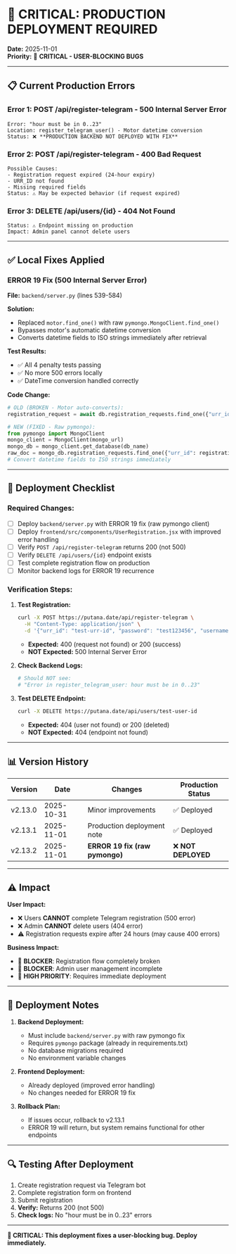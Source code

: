 # 🚨 CRITICAL: PRODUCTION DEPLOYMENT REQUIRED

**Date:** 2025-11-01  
**Priority:** 🔴 **CRITICAL - USER-BLOCKING BUGS**

---

## 📋 **Current Production Errors**

### **Error 1: POST /api/register-telegram - 500 Internal Server Error**
```
Error: "hour must be in 0..23"
Location: register_telegram_user() - Motor datetime conversion
Status: ❌ **PRODUCTION BACKEND NOT DEPLOYED WITH FIX**
```

### **Error 2: POST /api/register-telegram - 400 Bad Request**
```
Possible Causes:
- Registration request expired (24-hour expiry)
- URR_ID not found
- Missing required fields
Status: ⚠️ May be expected behavior (if request expired)
```

### **Error 3: DELETE /api/users/{id} - 404 Not Found**
```
Status: ⚠️ Endpoint missing on production
Impact: Admin panel cannot delete users
```

---

## ✅ **Local Fixes Applied**

### **ERROR 19 Fix (500 Internal Server Error)**
**File:** `backend/server.py` (lines 539-584)

**Solution:**
- Replaced `motor.find_one()` with raw `pymongo.MongoClient.find_one()`
- Bypasses motor's automatic datetime conversion
- Converts datetime fields to ISO strings immediately after retrieval

**Test Results:**
- ✅ All 4 penalty tests passing
- ✅ No more 500 errors locally
- ✅ DateTime conversion handled correctly

**Code Change:**
```python
# OLD (BROKEN - Motor auto-converts):
registration_request = await db.registration_requests.find_one({"urr_id": registration.urr_id})

# NEW (FIXED - Raw pymongo):
from pymongo import MongoClient
mongo_client = MongoClient(mongo_url)
mongo_db = mongo_client.get_database(db_name)
raw_doc = mongo_db.registration_requests.find_one({"urr_id": registration.urr_id}, {"_id": 0})
# Convert datetime fields to ISO strings immediately
```

---

## 🚀 **Deployment Checklist**

### **Required Changes:**
- [ ] Deploy `backend/server.py` with ERROR 19 fix (raw pymongo client)
- [ ] Deploy `frontend/src/components/UserRegistration.jsx` with improved error handling
- [ ] Verify `POST /api/register-telegram` returns 200 (not 500)
- [ ] Verify `DELETE /api/users/{id}` endpoint exists
- [ ] Test complete registration flow on production
- [ ] Monitor backend logs for ERROR 19 recurrence

### **Verification Steps:**

1. **Test Registration:**
   ```bash
   curl -X POST https://putana.date/api/register-telegram \
     -H "Content-Type: application/json" \
     -d '{"urr_id": "test-urr-id", "password": "test123456", "username": "testuser"}'
   ```
   - **Expected:** 400 (request not found) or 200 (success)
   - **NOT Expected:** 500 Internal Server Error

2. **Check Backend Logs:**
   ```bash
   # Should NOT see:
   # "Error in register_telegram_user: hour must be in 0..23"
   ```

3. **Test DELETE Endpoint:**
   ```bash
   curl -X DELETE https://putana.date/api/users/test-user-id
   ```
   - **Expected:** 404 (user not found) or 200 (deleted)
   - **NOT Expected:** 404 (endpoint not found)

---

## 📊 **Version History**

| Version | Date | Changes | Production Status |
|---------|------|---------|-------------------|
| v2.13.0 | 2025-10-31 | Minor improvements | ✅ Deployed |
| v2.13.1 | 2025-11-01 | Production deployment note | ✅ Deployed |
| v2.13.2 | 2025-11-01 | **ERROR 19 fix (raw pymongo)** | ❌ **NOT DEPLOYED** |

---

## ⚠️ **Impact**

**User Impact:**
- ❌ Users **CANNOT** complete Telegram registration (500 error)
- ❌ Admin **CANNOT** delete users (404 error)
- ⚠️ Registration requests expire after 24 hours (may cause 400 errors)

**Business Impact:**
- 🔴 **BLOCKER**: Registration flow completely broken
- 🔴 **BLOCKER**: Admin user management incomplete
- 🔴 **HIGH PRIORITY**: Requires immediate deployment

---

## 📝 **Deployment Notes**

1. **Backend Deployment:**
   - Must include `backend/server.py` with raw pymongo fix
   - Requires `pymongo` package (already in requirements.txt)
   - No database migrations required
   - No environment variable changes

2. **Frontend Deployment:**
   - Already deployed (improved error handling)
   - No changes needed for ERROR 19 fix

3. **Rollback Plan:**
   - If issues occur, rollback to v2.13.1
   - ERROR 19 will return, but system remains functional for other endpoints

---

## 🔍 **Testing After Deployment**

1. Create registration request via Telegram bot
2. Complete registration form on frontend
3. Submit registration
4. **Verify:** Returns 200 (not 500)
5. **Check logs:** No "hour must be in 0..23" errors

---

**🚨 CRITICAL: This deployment fixes a user-blocking bug. Deploy immediately.**

